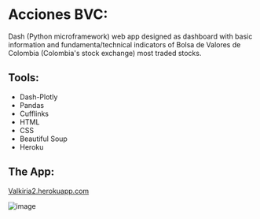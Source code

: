 # Acciones BVC:
Dash (Python microframework) web app designed as dashboard with basic information and fundamenta/technical indicators of Bolsa de Valores de Colombia (Colombia's stock exchange) most traded stocks.

## Tools:
* Dash-Plotly
* Pandas
* Cufflinks
* HTML
* CSS
* Beautiful Soup
* Heroku

## The App:
[Valkiria2.herokuapp.com](https://valkiria2.herokuapp.com/)

![image](https://github.com/FabianTriana/Valkiria2-Analisis-Acciones-BVC/blob/main/Screenshots/Screenshot_1.png)
